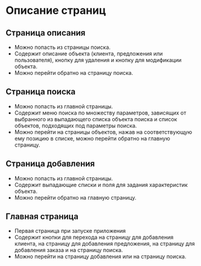 # Описание страниц

## Страница описания

* Можно попасть из страницы поиска.
* Содержит описание объекта (клиента, предложения или пользователя), кнопку для удаления и кнопку для модификации объекта.
* Можно перейти обратно на страницу поиска.

## Страница поиска

* Можно попасть из главной страницы.
* Содержит меню поиска по множеству параметров, зависящих от выбранного из выпадающего списка объекта поиска и список объектов, подходящих под параметры поиска.
* Можно перейти на страницы объектов, нажав на соответствующую ему позицию в списке, можно перейти обратно на главную страницу.

## Страница добавления

* Можно попасть из главной страницы.
* Содержит выпадающие списки и поля для задания характеристик объекта.
* Можно перейти обратно на главную страницу.

## Главная страница

* Первая страница при запуске приложения
* Содержит кнопки для перехода на страницу для добавления клиента, на страницу для добавления предложения, на страницу для добавления заказа и на страницу поиска.
* Можно перейти на страницу добавления или на страницу поиска.